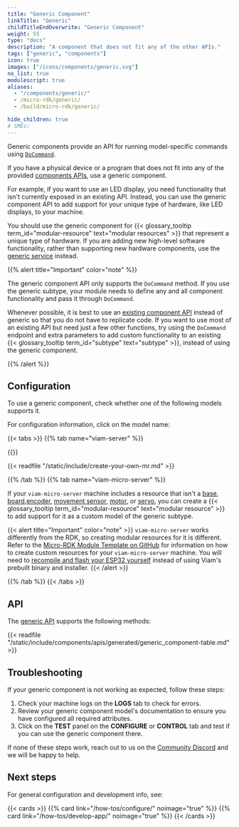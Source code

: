 ```yaml
---
title: "Generic Component"
linkTitle: "Generic"
childTitleEndOverwrite: "Generic Component"
weight: 55
type: "docs"
description: "A component that does not fit any of the other APIs."
tags: ["generic", "components"]
icon: true
images: ["/icons/components/generic.svg"]
no_list: true
modulescript: true
aliases:
  - "/components/generic/"
  - /micro-rdk/generic/
  - /build/micro-rdk/generic/

hide_children: true
# SMEs:
---
```


Generic components provide an API for running model-specific commands using [`DoCommand`](/appendix/apis/components/generic/#docommand).

If you have a physical device or a program that does not fit into any of the provided [components APIs](/appendix/apis/#component-apis), use a generic component.

For example, if you want to use an LED display, you need functionality that isn't currently exposed in an existing API.
Instead, you can use the generic component API to add support for your unique type of hardware, like LED displays, to your machine.

You should use the generic component for {{< glossary_tooltip term_id="modular-resource" text="modular resources" >}} that represent a unique type of hardware.
If you are adding new high-level software functionality, rather than supporting new hardware components, use the [generic service](/services/generic/) instead.

{{% alert title="Important" color="note" %}}

The generic component API only supports the `DoCommand` method.
If you use the generic subtype, your module needs to define any and all component functionality and pass it through `DoCommand`.

Whenever possible, it is best to use an [existing component API](/appendix/apis/#component-apis) instead of generic so that you do not have to replicate code.
If you want to use most of an existing API but need just a few other functions, try using the `DoCommand` endpoint and extra parameters to add custom functionality to an existing {{< glossary_tooltip term_id="subtype" text="subtype" >}}, instead of using the generic component.

{{% /alert %}}

## Configuration

To use a generic component, check whether one of the following models supports it.

For configuration information, click on the model name:

{{< tabs >}}
{{% tab name="viam-server" %}}

{{<resources api="rdk:component:generic" type="generic" no-intro="true">}}

{{< readfile "/static/include/create-your-own-mr.md" >}}

{{% /tab %}}
{{% tab name="viam-micro-server" %}}

If your `viam-micro-server` machine includes a resource that isn't a [base](/components/base/), [board](/components/board/),[encoder](/components/encoder/), [movement sensor](/components/movement-sensor/), [motor](/components/motor/), or [servo](/components/servo/), you can create a {{< glossary_tooltip term_id="modular-resource" text="modular resource" >}} to add support for it as a custom model of the generic subtype.

{{< alert title="Important" color="note" >}}
`viam-micro-server` works differently from the RDK, so creating modular resources for it is different.
Refer to the [Micro-RDK Module Template on GitHub](https://github.com/viamrobotics/micro-rdk/tree/main/templates/module) for information on how to create custom resources for your `viam-micro-server` machine.
You will need to [recompile and flash your ESP32 yourself](/installation/viam-micro-server-setup/#install-viam-micro-server) instead of using Viam's prebuilt binary and installer.
{{< /alert >}}

{{% /tab %}}
{{< /tabs >}}

## API

The [generic API](/appendix/apis/components/generic/) supports the following methods:

{{< readfile "/static/include/components/apis/generated/generic_component-table.md" >}}

## Troubleshooting

If your generic component is not working as expected, follow these steps:

1. Check your machine logs on the **LOGS** tab to check for errors.
2. Review your generic component model's documentation to ensure you have configured all required attributes.
3. Click on the **TEST** panel on the **CONFIGURE** or **CONTROL** tab and test if you can use the generic component there.

If none of these steps work, reach out to us on the [Community Discord](https://discord.gg/viam) and we will be happy to help.

## Next steps

For general configuration and development info, see:

{{< cards >}}
{{% card link="/how-tos/configure/" noimage="true" %}}
{{% card link="/how-tos/develop-app/" noimage="true" %}}
{{< /cards >}}
